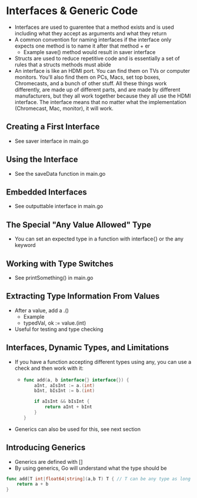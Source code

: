 # Interfaces & Generic Code

- Interfaces are used to guarentee that a method exists and is used including what they accept as arguments and what they return
- A common convention for naming interfaces if the interface only expects one method is to name it after that method + er
  - Example save() method would result in saver interface
- Structs are used to reduce repetitive code and is essentially a set of rules that a structs methods must abide
- An interface is like an HDMI port. You can find them on TVs or computer monitors. You'll also find them on PCs, Macs, set top boxes, Chromecasts, and a bunch of other stuff. All these things work differently, are made up of different parts, and are made by different manufacturers, but they all work together because they all use the HDMI interface. The interface means that no matter what the implementation (Chromecast, Mac, monitor), it will work.

## Creating a First Interface

- See saver interface in main.go

## Using the Interface

- See the saveData function in main.go

## Embedded Interfaces

- See outputtable interface in main.go

## The Special "Any Value Allowed" Type

- You can set an expected type in a function with interface{} or the any keyword

## Working with Type Switches

- See printSomething() in main.go

## Extracting Type Information From Values

- After a value, add a .()
  - Example
  - typedVal, ok := value.(int)
- Useful for testing and type checking

## Interfaces, Dynamic Types, and Limitations

- If you have a function accepting different types using any, you can use a check and then work with it:

  - ```Go
    func add(a, b interface{} interface{}) {
        aInt, aIsInt := a.(int)
        bInt, bIsInt := b.(int)

        if aIsInt && bIsInt {
            return aInt + bInt
        }
    }
    ```

- Generics can also be used for this, see next section

## Introducing Generics

- Generics are defined with []
- By using generics, Go will understand what the type should be

```Go
func add[T int|float64|string](a,b T) T { // T can be any type as long as it's an int, float, or string
    return a + b
}

```
